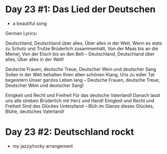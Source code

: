 # Day 23 #1: Das Lied der Deutschen

- a beautiful song

German Lyrics:

Deutschland, Deutschland über alles,
Über alles in der Welt,
Wenn es stets zu Schutz und Trutze
Brüderlich zusammenhält,
Von der Maas bis an die Memel,
Von der Etsch bis an den Belt –
Deutschland, Deutschland über alles,
Über alles in der Welt!

Deutsche Frauen, deutsche Treue,
Deutscher Wein und deutscher Sang
Sollen in der Welt behalten
Ihren alten schönen Klang,
Uns zu edler Tat begeistern
Unser ganzes Leben lang –
Deutsche Frauen, deutsche Treue,
Deutscher Wein und deutscher Sang!

Einigkeit und Recht und Freiheit
Für das deutsche Vaterland!
Danach lasst uns alle streben
Brüderlich mit Herz und Hand!
Einigkeit und Recht und Freiheit
Sind des Glückes Unterpfand –
Blüh im Glanze dieses Glückes,
Blühe, deutsches Vaterland! 

# Day 23 #2: Deutschland rockt

- my jazzy/rocky arrangement
